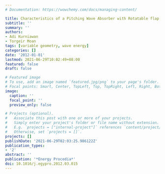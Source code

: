 ```yaml
---
# Documentation: https://wowchemy.com/docs/managing-content/

title: Characteristics of a Pitching Wave Absorber with Rotatable flap
subtitle: ''
summary: ''
authors:
- Adi Kurniawan
- Torgeir Moan
tags: [variable geometry, wave energy]
categories: []
date: '2012-01-01'
lastmod: 2021-06-29T10:02:49+08:00
featured: false
draft: false

# Featured image
# To use, add an image named `featured.jpg/png` to your page's folder.
# Focal points: Smart, Center, TopLeft, Top, TopRight, Left, Right, BottomLeft, Bottom, BottomRight.
image:
  caption: ''
  focal_point: ''
  preview_only: false

# Projects (optional).
#   Associate this post with one or more of your projects.
#   Simply enter your project's folder or file name without extension.
#   E.g. `projects = ["internal-project"]` references `content/project/deep-learning/index.md`.
#   Otherwise, set `projects = []`.
projects: []
publishDate: '2021-06-29T02:03:25.986122Z'
publication_types:
- '2'
abstract: ''
publication: '*Energy Procedia*'
doi: 10.1016/j.egypro.2012.03.015
---
```

